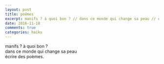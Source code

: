 ```yaml
---
layout: post
title: poèmes
excerpt: manifs ? à quoi bon ? // dans ce monde qui change sa peau // écrire des poèmes.
date: 2016-11-18 
comments: true
categories: haiku 
---
```


manifs ? à quoi bon ? <br>
dans ce monde qui change sa peau <br>
écrire des poèmes.


